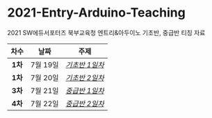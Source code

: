 # 2021-Entry-Arduino-Teaching
2021 SW에듀서포터즈 북부교육청 엔트리&amp;아두이노 기초반, 중급반 티칭 자료

|  <center>차수</center> |  <center>날짜</center> |  <center>주제</center> |
|:--------|:--------:|--------:|
|<center>**1차**</center> | <center>7월 19일</center> |*[기초반 1일차](https://github.com/beansbin/2021-Entry-Arduino-Teaching/blob/main/Basic_1day.md)* |
|<center>**1차**</center> | <center>7월 20일</center> |*[기초반 2일차](https://github.com/beansbin/2021-Entry-Arduino-Teaching/blob/main/Basic_2day.md)* |
|<center>**3차**</center> | <center>7월 21일</center> |*[중급반 1일차](https://github.com/beansbin/2021-Entry-Arduino-Teaching/blob/main/Intermediate_1day.md)* |
|<center>**4차**</center> | <center>7월 22일</center> |*[중급반 2일차](https://github.com/beansbin/2021-Entry-Arduino-Teaching/blob/main/Intermediate_2day.md)* |


